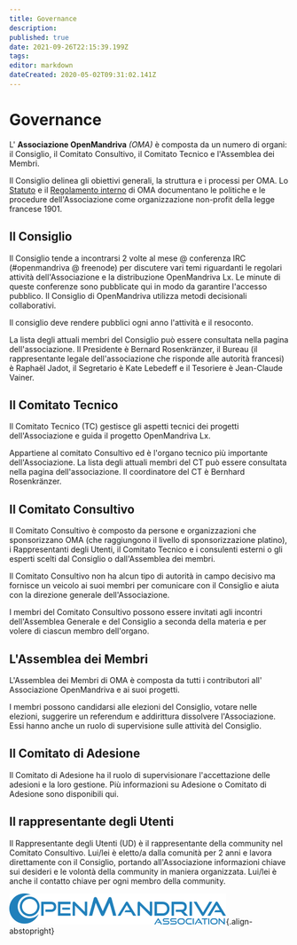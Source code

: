 ```yaml
---
title: Governance
description: 
published: true
date: 2021-09-26T22:15:39.199Z
tags: 
editor: markdown
dateCreated: 2020-05-02T09:31:02.141Z
---
```


# Governance

L' **Associazione OpenMandriva** *(OMA)* è composta da un numero di organi: il Consiglio, il Comitato Consultivo, il Comitato Tecnico e l'Assemblea dei Membri.

Il Consiglio delinea gli obiettivi generali, la struttura e i processi per OMA.
Lo [Statuto](/en/doc/statutes-constitution-fr) e il [Regolamento interno](/en/doc/bylaws) di OMA documentano le politiche e le procedure dell'Associazione come organizzazione non-profit della legge francese 1901.

## Il Consiglio
Il Consiglio tende a incontrarsi 2 volte al mese @ conferenza IRC (#openmandriva @ freenode) per discutere vari temi riguardanti le regolari attività dell'Associazione e la distribuzione OpenMandriva Lx.
Le minute di queste conferenze sono pubblicate qui in modo da garantire l'accesso pubblico. Il Consiglio di OpenMandriva utilizza metodi decisionali collaborativi.

Il consiglio deve rendere pubblici ogni anno l'attività e il resoconto.

La lista degli attuali membri del Consiglio può essere consultata nella pagina dell'associazione.
Il Presidente  è Bernard Rosenkränzer, il Bureau (il rappresentante legale dell'associazione che risponde alle autorità francesi) è Raphaël Jadot, il Segretario è Kate Lebedeff e il Tesoriere è Jean-Claude Vainer.

## Il Comitato Tecnico
Il Comitato Tecnico (TC) gestisce gli aspetti tecnici dei progetti dell'Associazione e guida il progetto OpenMandriva Lx.

Appartiene al comitato Consultivo ed è l'organo tecnico più importante dell'Associazione. La lista degli attuali membri del  CT può essere consultata nella pagina dell'associazione. Il coordinatore del CT è Bernhard Rosenkränzer.

## Il Comitato Consultivo
Il Comitato Consultivo è composto da persone e organizzazioni che sponsorizzano OMA (che raggiungono il livello di sponsorizzazione platino), i Rappresentanti degli Utenti, il Comitato Tecnico e i consulenti esterni o gli esperti scelti dal Consiglio o dall'Assemblea dei membri.

Il Comitato Consultivo non ha alcun tipo di autorità in campo decisivo ma fornisce un veicolo ai suoi membri per comunicare con il Consiglio e aiuta con la direzione generale dell'Associazione.

I membri del Comitato Consultivo possono essere invitati agli incontri dell'Assemblea Generale e del Consiglio a seconda della materia e per volere di ciascun membro dell'organo.

## L'Assemblea dei Membri
L'Assemblea dei Membri di OMA è composta da tutti i contributori all' Associazione OpenMandriva e ai suoi progetti.

I membri possono candidarsi alle elezioni del Consiglio, votare nelle elezioni, suggerire un referendum e addirittura dissolvere l'Associazione.
Essi hanno anche un ruolo di supervisione sulle attività del Consiglio.

## Il Comitato di Adesione
Il Comitato di Adesione ha il ruolo di supervisionare l'accettazione delle adesioni e la loro gestione. Più informazioni su Adesione o Comitato di Adesione sono disponibili qui.

## Il rappresentante degli Utenti
Il Rappresentante degli Utenti (UD) è il rappresentante della community nel Comitato Consultivo. Lui/lei è eletto/a dalla comunità per 2 anni e lavora direttamente con il Consiglio, portando all'Associazione informazioni chiave sui desideri e le volontà della community in maniera organizzata. Lui/lei è anche il contatto chiave per ogni membro della community.

![header-tr-asso.png](/assets/header-tr-asso.png){.align-abstopright}